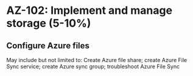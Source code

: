 # AZ-102: Implement and manage storage (5-10%)
## Configure Azure files
May include but not limited to: Create Azure file share; create Azure File Sync service; create Azure sync group; troubleshoot Azure File Sync